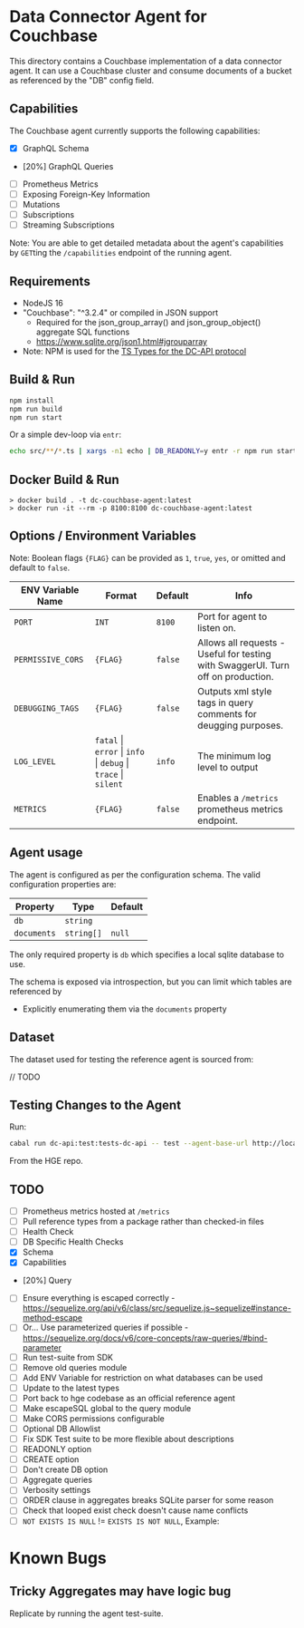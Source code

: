 # Data Connector Agent for Couchbase

This directory contains a Couchbase implementation of a data connector agent.
It can use a Couchbase cluster and consume documents of a bucket as referenced by the "DB" config field.

## Capabilities

The Couchbase agent currently supports the following capabilities:

* [x] GraphQL Schema
* [20%] GraphQL Queries
* [ ] Prometheus Metrics
* [ ] Exposing Foreign-Key Information
* [ ] Mutations
* [ ] Subscriptions
* [ ] Streaming Subscriptions

Note: You are able to get detailed metadata about the agent's capabilities by
`GET`ting the `/capabilities` endpoint of the running agent.

## Requirements

* NodeJS 16
* "Couchbase": "^3.2.4" or compiled in JSON support
    * Required for the json_group_array() and json_group_object() aggregate SQL functions
    * https://www.sqlite.org/json1.html#jgrouparray
* Note: NPM is used for the [TS Types for the DC-API protocol](https://www.npmjs.com/package/@hasura/dc-api-types)

## Build & Run

```sh
npm install
npm run build
npm run start
```

Or a simple dev-loop via `entr`:

```sh
echo src/**/*.ts | xargs -n1 echo | DB_READONLY=y entr -r npm run start
```

## Docker Build & Run

```
> docker build . -t dc-couchbase-agent:latest
> docker run -it --rm -p 8100:8100 dc-couchbase-agent:latest
```

## Options / Environment Variables

Note: Boolean flags `{FLAG}` can be provided as `1`, `true`, `yes`, or omitted and default to `false`.

| ENV Variable Name | Format | Default | Info |
| --- | --- | --- | --- |
| `PORT` | `INT` | `8100` | Port for agent to listen on. |
| `PERMISSIVE_CORS` | `{FLAG}` | `false` | Allows all requests - Useful for testing with SwaggerUI. Turn off on production. |
| `DEBUGGING_TAGS` | `{FLAG}` | `false` | Outputs xml style tags in query comments for deugging purposes. |
| `LOG_LEVEL` | `fatal` \| `error` \| `info` \| `debug` \| `trace` \| `silent` | `info` | The minimum log level to output |
| `METRICS` | `{FLAG}` | `false` | Enables a `/metrics` prometheus metrics endpoint.

## Agent usage

The agent is configured as per the configuration schema. The valid configuration properties are:

| Property | Type | Default |
| -------- | ---- | ------- |
| `db` | `string` | |
| `documents` | `string[]` | `null` |

The only required property is `db` which specifies a local sqlite database to use.

The schema is exposed via introspection, but you can limit which tables are referenced by

* Explicitly enumerating them via the `documents` property

## Dataset

The dataset used for testing the reference agent is sourced from:

// TODO

## Testing Changes to the Agent

Run:

```sh
cabal run dc-api:test:tests-dc-api -- test --agent-base-url http://localhost:8100 --agent-config '{"db": "travel-sample"}'
```

From the HGE repo.

## TODO

* [ ] Prometheus metrics hosted at `/metrics`
* [ ] Pull reference types from a package rather than checked-in files
* [ ] Health Check
* [ ] DB Specific Health Checks
* [x] Schema
* [x] Capabilities
* [20%] Query
* [ ] Ensure everything is escaped correctly - https://sequelize.org/api/v6/class/src/sequelize.js~sequelize#instance-method-escape
* [ ] Or... Use parameterized queries if possible - https://sequelize.org/docs/v6/core-concepts/raw-queries/#bind-parameter
* [ ] Run test-suite from SDK
* [ ] Remove old queries module
* [ ] Add ENV Variable for restriction on what databases can be used
* [ ] Update to the latest types
* [ ] Port back to hge codebase as an official reference agent
* [ ] Make escapeSQL global to the query module
* [ ] Make CORS permissions configurable
* [ ] Optional DB Allowlist
* [ ] Fix SDK Test suite to be more flexible about descriptions
* [ ] READONLY option
* [ ] CREATE option
* [ ] Don't create DB option
* [ ] Aggregate queries
* [ ] Verbosity settings
* [ ] ORDER clause in aggregates breaks SQLite parser for some reason
* [ ] Check that looped exist check doesn't cause name conflicts
* [ ] `NOT EXISTS IS NULL` != `EXISTS IS NOT NULL`, Example:

# Known Bugs

## Tricky Aggregates may have logic bug

Replicate by running the agent test-suite.